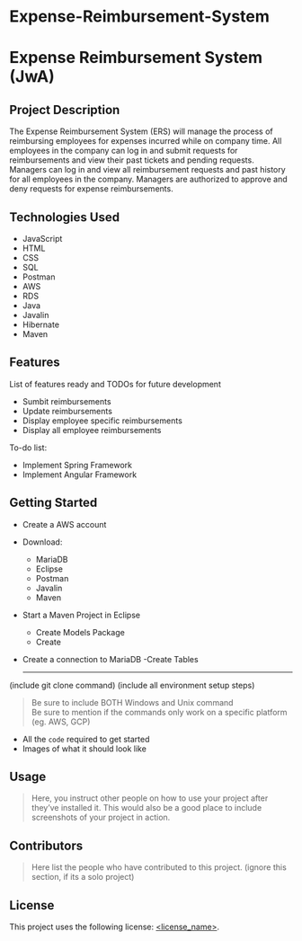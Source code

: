 # Expense-Reimbursement-System

# Expense Reimbursement System (JwA)

## Project Description

The Expense Reimbursement System (ERS) will manage the process of reimbursing employees for expenses incurred while on company time. All employees in the company can log in and submit requests for reimbursements and view their past tickets and pending requests. Managers can log in and view all reimbursement requests and past history for all employees in the company. Managers are authorized to approve and deny requests for expense reimbursements.

## Technologies Used

*  JavaScript
*  HTML
*  CSS 
*  SQL 
*  Postman
*  AWS 
*  RDS
*  Java
*  Javalin
*  Hibernate
*  Maven

## Features

List of features ready and TODOs for future development
* Sumbit reimbursements
* Update reimbursements
* Display employee specific reimbursements
* Display all employee reimbursements


To-do list:
* Implement Spring Framework
* Implement Angular Framework

## Getting Started
* Create a AWS account
* Download:
   - MariaDB
   - Eclipse
   - Postman
   - Javalin
   - Maven
* Start a Maven Project in Eclipse
   - Create Models Package
   - Create 
* Create a connection to MariaDB
  -Create Tables
   
  -------------------------
(include git clone command)
(include all environment setup steps)

> Be sure to include BOTH Windows and Unix command  
> Be sure to mention if the commands only work on a specific platform (eg. AWS, GCP)

- All the `code` required to get started
- Images of what it should look like

## Usage

> Here, you instruct other people on how to use your project after they’ve installed it. This would also be a good place to include screenshots of your project in action.

## Contributors

> Here list the people who have contributed to this project. (ignore this section, if its a solo project)

## License

This project uses the following license: [<license_name>](<link>).
